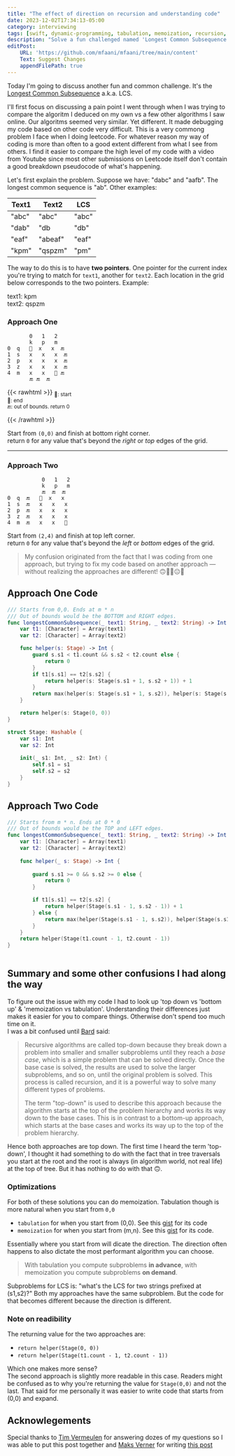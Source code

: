 ```yaml
---
title: "The effect of direction on recursion and understanding code"
date: 2023-12-02T17:34:13-05:00
category: interviewing
tags: [swift, dynamic-programming, tabulation, memoization, recursion, two-pointers, longest common sequence, LCS]
description: "Solve a fun challenged named 'Longest Common Subsequence' by learning how the direction in recursion can effect your perception but also make comparing code difficult"
editPost:
    URL: 'https://github.com/mfaani/mfaani/tree/main/content'
    Text: Suggest Changes
    appendFilePath: true
---
```


Today I'm going to discuss another fun and common challenge. It's the [Longest Common Subsequence](https://leetcode.com/problems/longest-common-subsequence) a.k.a. LCS.

I'll first focus on discussing a pain point I went through when I was trying to compare the algoritm I deduced on my own vs a few other algorithms I saw online. Our algoritms seemed very similar. Yet different. It made debugging my code based on other code very difficult. This is a very commong problem I face when I doing leetcode. For whatever reason my way of coding is more than often to a good extent different from what I see from others. I find it easier to compare the high level of my code with a video from Youtube since most other submissions on Leetcode itself don't contain a good breakdown pseudocode of what's happening. 

Let's first explain the problem. Suppose we have: "dabc" and "aafb". The longest common sequence is "ab". Other examples:

| Text1  | Text2  |  LCS  |
| ------ | ------ | ----- |
| "abc"  | "abc"  | "abc" |
| "dab"  | "db    | "db"  |
| "eaf"  | "abeaf"| "eaf" |
| "kpm"  | "qspzm"| "pm"  |


The way to do this is to have **two pointers**. One pointer for the current index you're trying to match for `text1`, another for `text2`. Each location in the grid below corresponds to the two pointers. Example:

text1: kpm  
text2: qspzm

### Approach One

```
       0   1   2    
       k   p   m    
0  q   🏁  x   x  🔚 
1  s   x   x   x  🔚
2  p   x   x   x  🔚
3  z   x   x   x  🔚
4  m   x   x   🎯 🔚
       🔚 🔚  🔚
```      

{{< rawhtml >}}
<sub>
🏁: start</br>
🎯: end</br>
🔚: out of bounds. return 0</br></br>
</sub>
{{< /rawhtml >}}



Start from `(0,0)` and finish at bottom right corner.  
return `0` for any value that's beyond the _right_ or _top_ edges of the grid.

---

### Approach Two

```
           0   1   2    
           k   p   m
           🔚  🔚  🔚    
0  q  🔚   🎯  x   x
1  s  🔚   x   x   x
2  p  🔚   x   x   x
3  z  🔚   x   x   x
4  m  🔚   x   x   🏁
```

Start from `(2,4)` and finish at top left corner.  
return `0` for any value that's beyond the _left_ or _bottom_ edges of the grid.

> My confusion originated from the fact that I was coding from one approach, but trying to fix my code based on another approach — without realizing the approaches are different! 🙃🫤🫤😐🤔

## Approach One Code

```swift
/// Starts from 0,0. Ends at m * n
/// Out of bounds would be the BOTTOM and RIGHT edges.
func longestCommonSubsequence(_ text1: String, _ text2: String) -> Int {
    var t1: [Character] = Array(text1)
    var t2: [Character] = Array(text2)

    func helper(s: Stage) -> Int {
        guard s.s1 < t1.count && s.s2 < t2.count else {
            return 0
        }
        if t1[s.s1] == t2[s.s2] {
            return helper(s: Stage(s.s1 + 1, s.s2 + 1)) + 1
        }
        return max(helper(s: Stage(s.s1 + 1, s.s2)), helper(s: Stage(s.s1, s.s2 + 1)))
    }

    return helper(s: Stage(0, 0))
}

struct Stage: Hashable {
    var s1: Int
    var s2: Int
    
    init(_ s1: Int, _ s2: Int) {
        self.s1 = s1
        self.s2 = s2
    }
}
```

## Approach Two Code

```swift
/// Starts from m * n. Ends at 0 * 0
/// Out of bounds would be the TOP and LEFT edges. 
func longestCommonSubsequence(_ text1: String, _ text2: String) -> Int {
    var t1: [Character] = Array(text1)
    var t2: [Character] = Array(text2)
    
    func helper(_ s: Stage) -> Int {
        
        guard s.s1 >= 0 && s.s2 >= 0 else {
            return 0
        }

        if t1[s.s1] == t2[s.s2] {
            return helper(Stage(s.s1 - 1, s.s2 - 1)) + 1 
        } else {
            return max(helper(Stage(s.s1 - 1, s.s2)), helper(Stage(s.s1, s.s2 - 1)))
        }
    }
    return helper(Stage(t1.count - 1, t2.count - 1))
}
   
```

## Summary and some other confusions I had along the way 
To figure out the issue with my code I had to look up 'top down vs 'bottom up' & 'memoization vs tabulation'. Understanding their differences just makes it easier for you to compare things. Otherwise don't spend too much time on it.   
I was a bit confused until [Bard](https://bard.google.com/chat/f770e0be6d4da48b) said:

> Recursive algorithms are called top-down because they break down a problem into smaller and smaller subproblems until they reach a _base case_, which is a simple problem that can be solved directly. Once the base case is solved, the results are used to solve the larger subproblems, and so on, until the original problem is solved. This process is called recursion, and it is a powerful way to solve many different types of problems.
>
> The term "top-down" is used to describe this approach because the algorithm starts at the top of the problem hierarchy and works its way down to the base cases. This is in contrast to a bottom-up approach, which starts at the base cases and works its way up to the top of the problem hierarchy.

Hence both approaches are top down. The first time I heard the term 'top-down', I thought it had something to do with the fact that in tree traversals you start at the root and the root is always (in algorithm world, not real life) at the top of tree. But it has nothing to do with that 🙃.

### Optimizations
For both of these solutions you can do memoization. Tabulation though is more natural when you start from `0,0`
- `tabulation` for when you start from (0,0). See this [gist]((https://gist.github.com/mfaani/0d6a76708d8b8f3bb41bdd13e7c0014e)) for its code 
- `memoization` for when you start from (m,n). See this [gist](https://gist.github.com/mfaani/89069e38f49eea20b7e47b8f14308505) for its code. 

Essentially where you start from will dicate the direction. The direction often happens to also dictate the most performant algorithm you can choose.

> With tabulation you compute subproblems **in advance**, with memoization you compute subproblems **on demand**.

Subproblems for LCS is: "what's the LCS for two strings prefixed at (s1,s2)?" Both my approaches have the same subproblem. But the code for that becomes different because the direction is different. 

### Note on readibility

The returning value for the two approaches are: 

- `return helper(Stage(0, 0))`
- `return helper(Stage(t1.count - 1, t2.count - 1))`

Which one makes more sense?  
The second approach is slightly more readable in this case. Readers might be confused as to why you're returning the value for `Stage(0,0)` and not the last. That said for me personally it was easier to write code that starts from (0,0) and expand.

## Acknowlegements

Special thanks to [Tim Vermeulen](https://github.com/timvermeulen) for answering dozes of my questions so I was able to put this post together and [Maks Verner](https://stackoverflow.com/users/9651461/maks-verver) for writing [this post](https://stackoverflow.com/a/77560704/5175709)